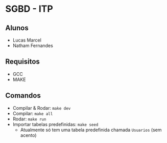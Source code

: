 # SGBD - ITP

## Alunos
- Lucas Marcel
- Natham Fernandes

## Requisitos
- GCC
- MAKE

## Comandos
- Compilar & Rodar: `make dev`
- Compilar: `make all`
- Rodar: `make run`
- Importar tabelas predefinidas: `make seed`
  - Atualmente só tem uma tabela predefinida chamada `Usuarios` (sem acento)